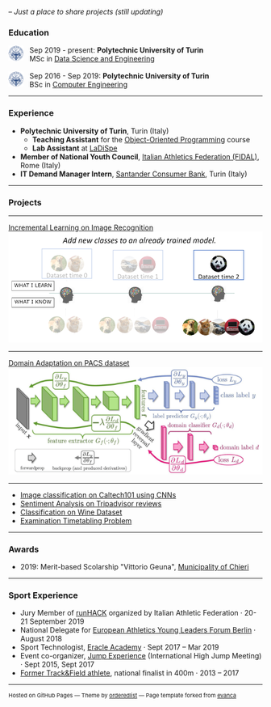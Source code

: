_– Just a place to share projects (still updating)_

### Education

<img style="float: left;" src="images/polito.png?raw=true" width="30" height="30"/> &nbsp;&nbsp; Sep 2019 - present:                                                     **Polytechnic University of Turin** <br>
&nbsp;&nbsp; MSc in <a href="https://didattica.polito.it/pls/portal30/sviluppo.offerta_formativa_2019.vis?p_a_acc=2020&p_sdu=37&p_cds=320" target="_blank"> Data Science and Engineering </a>
<br><br>
<img style="float: left;" src="images/polito.png?raw=true" width="30" height="30"/> &nbsp;&nbsp; Sep 2016 - Sep 2019: **Polytechnic University of Turin** <br>
&nbsp;&nbsp; BSc in <a href="https://didattica.polito.it/pls/portal30/sviluppo.offerta_formativa_2019.vis?p_coorte=2020&p_sdu=37&p_cds=10" target="_blank"> Computer Engineering </a> 

---

### Experience
- **Polytechnic University of Turin**, Turin (Italy)
  + **Teaching Assistant** for the [Object-Oriented Programming](https://didattica.polito.it/pls/portal30/gap.pkg_guide.viewGap?p_cod_ins=04JEYOA&p_a_acc=2020&p_header=S&p_lang=IT) course
  + **Lab Assistant** at [LaDiSpe](http://www.ladispe.polito.it/news/)
- **Member of National Youth Council**, [Italian Athletics Federation (FIDAL)](http://www.fidal.it/content/Young-Leaders-Il-Consiglio-Giovanile/124544?fbclid=IwAR1_E8B3Zj-oOlZgBkv0JsIlgiLcAP2_r-Dho4QEi7ZjXAvqT-eiyPjHR5M), Rome (Italy)
- **IT Demand Manager Intern**, [Santander Consumer Bank](https://www.santanderconsumer.it/), Turin (Italy)


---

### Projects 
---

<!--- [Project 1 Title](/sample_page)  <!---(/pdf/sample_presentation.pdf) (http://example.com/) 
<img src="images/dummy_thumbnail.jpg?raw=true"/> --->
[Incremental Learning on Image Recognition](https://github.com/gabrieletiboni/Incremental-learning-on-image-recognition)
<img src="images/incremental-learning.png?raw=true"/>

---

[Domain Adaptation on PACS dataset](https://github.com/robertofranceschi/Domain-adaptation-on-PACS-dataset)
<img src="images/dann.png?raw=true"/>

---

- [Image classification on Caltech101 using CNNs](https://github.com/robertofranceschi/Image-classification-on-Caltech101-using-CNNs)
- [Sentiment Analysis on Tripadvisor reviews](https://github.com/robertofranceschi/Sentiment-Analysis-on-Tripadvisor-reviews)
- [Classification on Wine Dataset](https://github.com/robertofranceschi/Classification-on-Wine-dataset)
- [Examination Timetabling Problem](https://github.com/robertofranceschi/Examination-Timetabling-Problem)

---

### Awards 

- 2019: Merit-based Scolarship "Vittorio Geuna", [Municipality of Chieri](https://www.comune.chieri.to.it/scuola-istruzione/borse-studio-geuna) 

---

### Sport Experience 

- Jury Member of [runHACK](https://tree.it/runhack/) organized by Italian Athletic Federation · 20-21 September 2019
- National Delegate for [European Athletics Young Leaders Forum Berlin](https://www.european-athletics.org/athletics-community/young-leaders/index.html#:~:text=In%202018%2C%20the%20sixth%20edition,Paris%202020%20European%20Athletics%20Championships.) · August 2018
- Sport Technologist, [Eracle Academy](https://www.eracleacademy.com/#team) · Sept 2017 – Mar 2019
- Event co-organizer, [Jump Experience](http://en-jumpexperience.weebly.com/) (International High Jump Meeting) · Sept 2015, Sept 2017
- [Former Track&Field athlete](https://atletica.me/atleta/Roberto-Franceschi/148387), national finalist in 400m · 2013 – 2017
<!-- &#x1F3C3 -->

---
<!-- Remove link if you don't want to attibute -->
<p style="font-size:11px">Hosted on GitHub Pages &mdash; Theme by <a href="https://github.com/orderedlist" target="_blank">orderedlist</a> &mdash; Page template forked from <a href="https://github.com/evanca/quick-portfolio" target="_blank">evanca</a></p>
